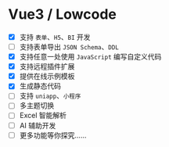 # Vue3 / Lowcode

<!-- ## [Docs](http://httpsgiteecomepalserver.gitee.io/el-lowcode)

- [x] 表单引擎
- [x] crud引擎 -->

<!-- 设计器 -->

- [x] 支持 `表单`、`H5`、`BI` 开发
- [ ] 支持表单导出 `JSON Schema`、`DDL`
- [x] 支持任意一处使用 `JavaScript` 编写自定义代码
- [x] 支持远程插件扩展
- [x] 提供在线示例模板
- [x] 生成静态代码
- [ ] 支持 `uniapp`、`小程序`
- [ ] 多主题切换
- [ ] Excel 智能解析
- [ ] AI 辅助开发
- [ ] 更多功能等你探究……